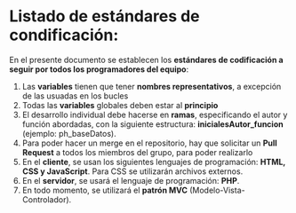 # Listado de estándares de condificación: 

En el presente documento se establecen los **estándares de codificación a seguir por todos los programadores del equipo**: 

1. Las **variables** tienen que tener **nombres representativos**, a excepción de las usuadas en los bucles  
2. Todas las **variables** globales deben estar al **principio**
3. El desarrollo individual debe hacerse en **ramas**, especificando el autor y función abordadas, con la siguiente estructura: **inicialesAutor_funcion** (ejemplo: ph_baseDatos). 
4. Para poder hacer un merge en el repositorio, hay que solicitar un **Pull Request** a todos los miembros del grupo, para poder realizarlo
5. En el **cliente**, se usan los siguientes lenguajes de programación: **HTML, CSS y JavaScript**. Para CSS se utilizarán archivos externos. 
6. En el **servidor**, se usará el lenguaje de programación: **PHP**. 
7. En todo momento, se utilizará el **patrón MVC** (Modelo-Vista-Controlador).

